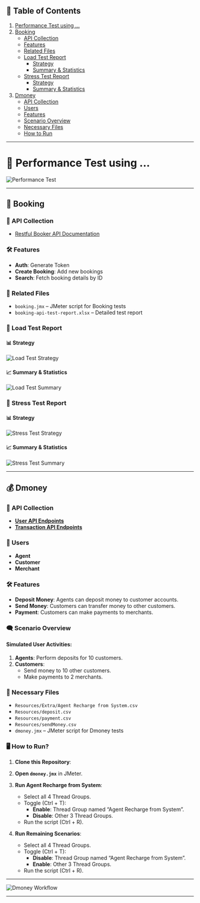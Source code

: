 ## 📖 Table of Contents

1. [Performance Test using ...](#-performance-test-using-)
2. [Booking](#-booking)
   - [API Collection](#api-collection)
   - [Features](#features)
   - [Related Files](#related-files)
   - [Load Test Report](#load-test-report)
     - [Strategy](#strategy)
     - [Summary & Statistics](#summary--statistics)
   - [Stress Test Report](#stress-test-report)
     - [Strategy](#strategy-1)
     - [Summary & Statistics](#summary--statistics-1)
3. [Dmoney](#-dmoney)
   - [API Collection](#api-collection-1)
   - [Users](#users)
   - [Features](#features-1)
   - [Scenario Overview](#scenario-overview)
   - [Necessary Files](#necessary-files)
   - [How to Run](#how-to-run)

---

# 🧪 **Performance Test using ...**

![Performance Test](https://github.com/user-attachments/assets/2398409b-69b4-4f25-b74f-9b9aa759340f)

---

## 🏨 **Booking**

### 📜 API Collection  
- [Restful Booker API Documentation](https://restful-booker.herokuapp.com/apidoc/index.html)

### 🛠️ Features  
- **Auth**: Generate Token  
- **Create Booking**: Add new bookings  
- **Search**: Fetch booking details by ID  

### 📂 Related Files  
- `booking.jmx` – JMeter script for Booking tests  
- `booking-api-test-report.xlsx` – Detailed test report  

### 🧪 Load Test Report  

#### 📊 Strategy  
![Load Test Strategy](https://github.com/user-attachments/assets/1a0754c1-9571-492a-b1c5-dcc58f905ff3)

#### 📈 Summary & Statistics  
![Load Test Summary](https://github.com/user-attachments/assets/daf722f6-fe00-45ac-937d-7015fe0c1e4b)

### 🧪 Stress Test Report  

#### 📊 Strategy  
![Stress Test Strategy](https://github.com/user-attachments/assets/e86a3409-2fff-4e6a-8a6f-32f84a7f87c5)

#### 📈 Summary & Statistics  
![Stress Test Summary](https://github.com/user-attachments/assets/7bd19eb8-b6e3-4009-823e-4dd28ed6bcb4)

---

## 💰 **Dmoney**

### 📜 API Collection  
- [**User API Endpoints**](https://dmoney.roadtocareer.net/api-docs/user)  
- [**Transaction API Endpoints**](https://dmoney.roadtocareer.net/api-docs/transaction)

### 👥 Users  
- **Agent**  
- **Customer**  
- **Merchant**  

### 🛠️ Features  
- **Deposit Money**: Agents can deposit money to customer accounts.  
- **Send Money**: Customers can transfer money to other customers.  
- **Payment**: Customers can make payments to merchants.  

### 🗨️ Scenario Overview  

#### Simulated User Activities:
1. **Agents**: Perform deposits for 10 customers.  
2. **Customers**:  
   - Send money to 10 other customers.  
   - Make payments to 2 merchants.  

### 📂 Necessary Files  
- `Resources/Extra/Agent Recharge from System.csv`  
- `Resources/deposit.csv`  
- `Resources/payment.csv`  
- `Resources/sendMoney.csv`  
- `dmoney.jmx` – JMeter script for Dmoney tests  

### **🖥️ How to Run?**  
1. **Clone this Repository**:  

2. **Open `dmoney.jmx`** in JMeter.

3. **Run Agent Recharge from System**:
   - Select all 4 Thread Groups.  
   - Toggle (Ctrl + T):  
     - **Enable**: Thread Group named “Agent Recharge from System”.  
     - **Disable**: Other 3 Thread Groups.  
   - Run the script (Ctrl + R).  

4. **Run Remaining Scenarios**:
   - Select all 4 Thread Groups.  
   - Toggle (Ctrl + T):  
     - **Disable**: Thread Group named “Agent Recharge from System”.  
     - **Enable**: Other 3 Thread Groups.  
   - Run the script (Ctrl + R).  

---

![Dmoney Workflow](https://github.com/user-attachments/assets/1c2084ac-8c12-4972-86e5-786fab1111c2)

---
